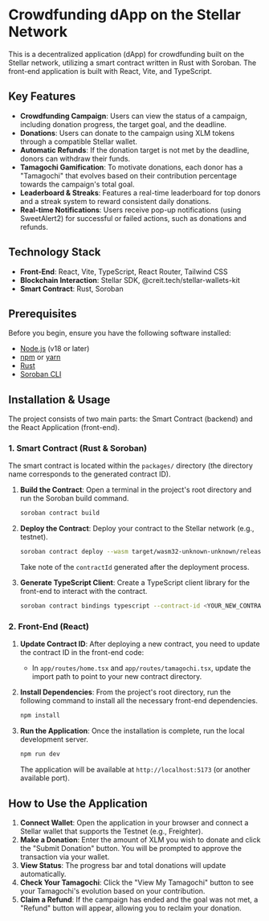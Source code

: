 # Crowdfunding dApp on the Stellar Network

This is a decentralized application (dApp) for crowdfunding built on the Stellar network, utilizing a smart contract written in Rust with Soroban. The front-end application is built with React, Vite, and TypeScript.

## Key Features

- **Crowdfunding Campaign**: Users can view the status of a campaign, including donation progress, the target goal, and the deadline.
- **Donations**: Users can donate to the campaign using XLM tokens through a compatible Stellar wallet.
- **Automatic Refunds**: If the donation target is not met by the deadline, donors can withdraw their funds.
- **Tamagochi Gamification**: To motivate donations, each donor has a "Tamagochi" that evolves based on their contribution percentage towards the campaign's total goal.
- **Leaderboard & Streaks**: Features a real-time leaderboard for top donors and a streak system to reward consistent daily donations.
- **Real-time Notifications**: Users receive pop-up notifications (using SweetAlert2) for successful or failed actions, such as donations and refunds.

## Technology Stack

- **Front-End**: React, Vite, TypeScript, React Router, Tailwind CSS
- **Blockchain Interaction**: Stellar SDK, @creit.tech/stellar-wallets-kit
- **Smart Contract**: Rust, Soroban

## Prerequisites

Before you begin, ensure you have the following software installed:

- [Node.js](https://nodejs.org/) (v18 or later)
- [npm](https://www.npmjs.com/) or [yarn](https://yarnpkg.com/)
- [Rust](https://www.rust-lang.org/tools/install)
- [Soroban CLI](https://soroban.stellar.org/docs/getting-started/setup#install-the-soroban-cli)

## Installation & Usage

The project consists of two main parts: the Smart Contract (backend) and the React Application (front-end).

### 1. Smart Contract (Rust & Soroban)

The smart contract is located within the `packages/` directory (the directory name corresponds to the generated contract ID).

1.  **Build the Contract**:
    Open a terminal in the project's root directory and run the Soroban build command.
    ```sh
    soroban contract build
    ```

2.  **Deploy the Contract**:
    Deploy your contract to the Stellar network (e.g., testnet).
    ```sh
    soroban contract deploy --wasm target/wasm32-unknown-unknown/release/crowdfunding_contract.wasm --source <YOUR_ACCOUNT> --network testnet
    ```
    Take note of the `contractId` generated after the deployment process.

3.  **Generate TypeScript Client**:
    Create a TypeScript client library for the front-end to interact with the contract.
    ```sh
    soroban contract bindings typescript --contract-id <YOUR_NEW_CONTRACT_ID> --output-dir packages/<YOUR_NEW_CONTRACT_ID>/src --network testnet
    ```

### 2. Front-End (React)

1.  **Update Contract ID**:
    After deploying a new contract, you need to update the contract ID in the front-end code:
    - In `app/routes/home.tsx` and `app/routes/tamagochi.tsx`, update the import path to point to your new contract directory.

2.  **Install Dependencies**:
    From the project's root directory, run the following command to install all the necessary front-end dependencies.
    ```sh
    npm install
    ```

3.  **Run the Application**:
    Once the installation is complete, run the local development server.
    ```sh
    npm run dev
    ```
    The application will be available at `http://localhost:5173` (or another available port).

## How to Use the Application

1.  **Connect Wallet**: Open the application in your browser and connect a Stellar wallet that supports the Testnet (e.g., Freighter).
2.  **Make a Donation**: Enter the amount of XLM you wish to donate and click the "Submit Donation" button. You will be prompted to approve the transaction via your wallet.
3.  **View Status**: The progress bar and total donations will update automatically.
4.  **Check Your Tamagochi**: Click the "View My Tamagochi" button to see your Tamagochi's evolution based on your contribution.
5.  **Claim a Refund**: If the campaign has ended and the goal was not met, a "Refund" button will appear, allowing you to reclaim your donation.
